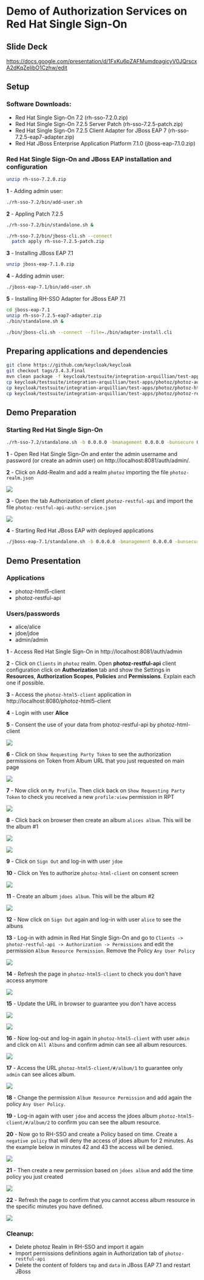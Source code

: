 # Demo of Authorization Services on Red Hat Single Sign-On

## Slide Deck

https://docs.google.com/presentation/d/1FxKu6pZAFMumdpagicyV0JQrscxA2dKqZelibO1Czhw/edit

## Setup

### Software Downloads:
* Red Hat Single Sign-On 7.2 (rh-sso-7.2.0.zip)
* Red Hat Single Sign-On 7.2.5 Server Patch (rh-sso-7.2.5-patch.zip)
* Red Hat Single Sign-On 7.2.5 Client Adapter for JBoss EAP 7 (rh-sso-7.2.5-eap7-adapter.zip)
* Red Hat JBoss Enterprise Application Platform 7.1.0 (jboss-eap-7.1.0.zip)

### Red Hat Single Sign-On and JBoss EAP installation and configuration

```bash
unzip rh-sso-7.2.0.zip

```

**1** - Adding admin user:

```bash
./rh-sso-7.2/bin/add-user.sh
```

**2** - Appling Patch 7.2.5

```bash
./rh-sso-7.2/bin/standalone.sh &

./rh-sso-7.2/bin/jboss-cli.sh --connect
  patch apply rh-sso-7.2.5-patch.zip
```

**3** - Installing JBoss EAP 7.1

```bash
unzip jboss-eap-7.1.0.zip

```

**4** - Adding admin user:

```bash
./jboss-eap-7.1/bin/add-user.sh
```

**5** - Installing RH-SSO Adapter for JBoss EAP 7.1

```bash
cd jboss-eap-7.1
unzip rh-sso-7.2.5-eap7-adapter.zip
./bin/standalone.sh &

./bin/jboss-cli.sh --connect --file=./bin/adapter-install.cli
```

## Preparing applications and dependencies

```bash
git clone https://github.com/keycloak/keycloak
git checkout tags/3.4.3.Final
mvn clean package -f keycloak/testsuite/integration-arquillian/test-apps/photoz/pom.xml
cp keycloak/testsuite/integration-arquillian/test-apps/photoz/photoz-authz-policy/target/photoz-authz-policy-3.4.3.Final.jar rh-sso-7.2/standalone/deployments
cp keycloak/testsuite/integration-arquillian/test-apps/photoz/photoz-html5-client/target/photoz-html5-client.war jboss-eap-7.1/standalone/deployments
cp keycloak/testsuite/integration-arquillian/test-apps/photoz/photoz-restful-api/target/photoz-restful-api.war jboss-eap-7.1/standalone/deployments
```

## Demo Preparation

### Starting Red Hat Single Sign-On

```bash
./rh-sso-7.2/standalone.sh -b 0.0.0.0 -bmanagement 0.0.0.0 -bunsecure 0.0.0.0 -Djboss.socket.binding.port-offset=1 -Dkeycloak.profile=preview
```

**1** - Open Red Hat Single Sign-On and enter the admin username and password (or create an admin user) on http://localhost:8081/auth/admin/.

**2** - Click on Add-Realm and add a realm `photoz` importing the file `photoz-realm.json`

![](https://github.com/redhat-sa-brazil/demo-authz/blob/master/pictures/add-realm.png?raw=true)

**3** - Open the tab Authorization of client `photoz-restful-api` and import the file `photoz-restful-api-authz-service.json`

![](https://github.com/redhat-sa-brazil/demo-authz/blob/master/pictures/import-authz.png?raw=true)

**4** - Starting Red Hat JBoss EAP with deployed applications

```bash
./jboss-eap-7.1/standalone.sh -b 0.0.0.0 -bmanagement 0.0.0.0 -bunsecure 0.0.0.0
```

## Demo Presentation

### Applications
* photoz-html5-client
* photoz-restful-api

### Users/passwords
* alice/alice
* jdoe/jdoe
* admin/admin

**1** - Access Red Hat Single Sign-On in http://localhost:8081/auth/admin

**2** - Click on `Clients` in `photoz` realm. Open  **photoz-restful-api** client configuration click on **Authorization** tab and show the Settings in **Resources**, **Authorization Scopes**, **Policies** and **Permissions**. Explain each one if possible.

**3** - Access the `photoz-html5-client` application in http://localhost:8080/photoz-html5-client

**4** - Login with user **Alice**

**5** - Consent the use of your data from photoz-restful-api by photoz-html-client

![](https://github.com/redhat-sa-brazil/demo-authz/blob/master/pictures/consent-screen.png?raw=true)

**6** - Click on `Show Requesting Party Token` to see the authorization permissions on Token from Album URL that you just requested on main page

![](https://github.com/redhat-sa-brazil/demo-authz/blob/master/pictures/party-token.png?raw=true)

**7** - Now click on `My Profile`. Then click back on `Show Requesting Party Token` to check you received a new `profile:view` permission in RPT

![](https://github.com/redhat-sa-brazil/demo-authz/blob/master/pictures/profile-view.png?raw=true)

**8** - Click back on browser then create an album `alices album`. This will be the album #1

![](https://github.com/redhat-sa-brazil/demo-authz/blob/master/pictures/create-album.png?raw=true)

![](https://github.com/redhat-sa-brazil/demo-authz/blob/master/pictures/alices-album.png?raw=true)

**9** - Click on `Sign Out` and log-in with user `jdoe`

**10** - Click on Yes to authorize `photoz-html-client` on consent screen

![](https://github.com/redhat-sa-brazil/demo-authz/blob/master/pictures/grant-jdoe.png?raw=true)

**11** - Create an album `jdoes album`. This will be the album #2

![](https://github.com/redhat-sa-brazil/demo-authz/blob/master/pictures/jdoes-album.png?raw=true)

**12** - Now click on `Sign Out` again and log-in with user `alice` to see the albuns

**13** - Log-in with admin in Red Hat Single Sign-On and go to `Clients -> photoz-restful-api -> Authorization -> Permissions` and edit the permission `Album Resource Permission`. Remove the Policy `Any User Policy`

![](https://github.com/redhat-sa-brazil/demo-authz/blob/master/pictures/remove-album-permission.png?raw=true)

**14** - Refresh the page in `photoz-html5-client` to check you don't have access anymore

![](https://github.com/redhat-sa-brazil/demo-authz/blob/master/pictures/access-denied1.png?raw=true)

**15** - Update the URL in browser to guarantee you don't have access

![](https://github.com/redhat-sa-brazil/demo-authz/blob/master/pictures/access-denied2.png?raw=true)

![](https://github.com/redhat-sa-brazil/demo-authz/blob/master/pictures/access-denied3.png?raw=true)

**16** - Now log-out and log-in again in `photoz-html5-client` with user `admin` and click on `All Albuns` and confirm admin can see all album resources.

![](https://github.com/redhat-sa-brazil/demo-authz/blob/master/pictures/all-albums.png?raw=true)

**17** - Access the URL `photoz-html5-client/#/album/1` to guarantee only `admin` can see alices album.

![](https://github.com/redhat-sa-brazil/demo-authz/blob/master/pictures/admin-alices-album.png?raw=true)

**18** - Change the permission `Album Resource Permission` and add again the policy `Any User Policy`.

**19** - Log-in again with user `jdoe` and access the jdoes album `photoz-html5-client/#/album/2` to confirm you can see the album resource.

**20** - Now go to RH-SSO and create a Policy based on time. Create a `negative policy` that will deny the access of jdoes album for 2 minutes. 
         As the example below in minutes 42 and 43 the access wil be denied.

![](https://github.com/redhat-sa-brazil/demo-authz/blob/master/pictures/time-based.png?raw=true)

**21** - Then create a new permission based on `jdoes album` and add the time policy you just created

![](https://github.com/redhat-sa-brazil/demo-authz/blob/master/pictures/jdoes-album-time-based.png?raw=true)

**22** - Refresh the page to confirm that you cannot access album resource in the specific minutes you have defined.

![](https://github.com/redhat-sa-brazil/demo-authz/blob/master/pictures/access-denied-admin.png?raw=true)

### Cleanup:
* Delete photoz Realm in RH-SSO and import it again
* Import permissions definitions again in Authorization tab of `photoz-restful-api`
* Delete the content of folders `tmp` and `data` in JBoss EAP 7.1 and restart JBoss



